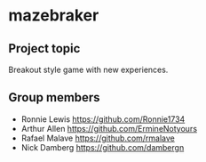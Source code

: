 # mazebraker

## Project topic
Breakout style game with new experiences.

## Group members

- Ronnie Lewis
https://github.com/Ronnie1734
- Arthur Allen
https://github.com/ErmineNotyours
- Rafael Malave
https://github.com/rmalave
- Nick Damberg
https://github.com/dambergn
